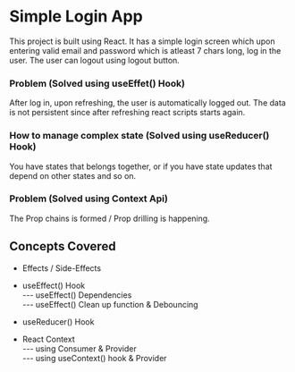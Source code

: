 # Simple Login App

This project is built using React. It has a simple login screen which upon entering valid email and password which is atleast 7 chars long, log in the user. The user can logout using logout button.

### Problem (Solved using useEffet() Hook)
After log in, upon refreshing, the user is automatically logged out. The data is not persistent since after refreshing react scripts starts again.

### How to manage complex state (Solved using useReducer() Hook)
You have states that belongs together, or if you have state updates that depend on other states and so on.

### Problem (Solved using Context Api)
The Prop chains is formed / Prop drilling is happening.

## Concepts Covered
- Effects / Side-Effects  
  
- useEffect() Hook  
--- useEffect() Dependencies  
--- useEffect() Clean up function & Debouncing  
  
- useReducer() Hook  
  
- React Context  
--- using Consumer & Provider  
--- using useContext() hook & Provider  
